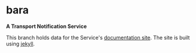 bara
====

__A Transport Notification Service__

This branch holds data for the Service's [documentation site][site]. The
 site is built using [jekyll][jekyll].


[jekyll]:https://jekyllrb.com
[site]:https://github.com/forfuture-dev/bara
